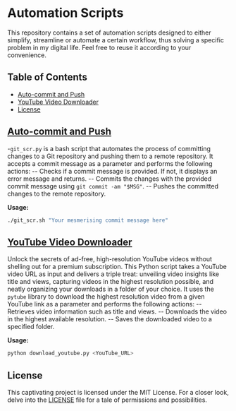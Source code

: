# Automation Scripts

This repository contains a set of automation scripts designed to either simplify, streamline or automate a certain workflow, thus solving a specific problem in my digital life. Feel free to reuse it according to your convenience.

## Table of Contents

- [Auto-commit and Push](#auto-commit-and-push)
- [YouTube Video Downloader](#youtube-video-downloader)
- [License](#license)

## [Auto-commit and Push](git_scr.sh)

-`git_scr.py` is a bash script that automates the process of committing changes to a Git repository and pushing them to a remote repository. It accepts a commit message as a parameter and performs the following actions:
  -- Checks if a commit message is provided. If not, it displays an error message and returns.
  -- Commits the changes with the provided commit message using `git commit -am "$MSG"`.
  -- Pushes the committed changes to the remote repository.

**Usage:**

```bash
./git_scr.sh "Your mesmerising commit message here"
```

## [YouTube Video Downloader](yt_downloader.py)

Unlock the secrets of ad-free, high-resolution YouTube videos without shelling out for a premium subscription. This Python script takes a YouTube video URL as input and delivers a triple treat: unveiling video insights like title and views, capturing videos in the highest resolution possible, and neatly organizing your downloads in a folder of your choice. It uses the `pytube` library to download the highest resolution video from a given YouTube link as a parameter and performs the following actions:
  -- Retrieves video information such as title and views.
  -- Downloads the video in the highest available resolution.
  -- Saves the downloaded video to a specified folder.

**Usage:**

```bash
python download_youtube.py <YouTube_URL>
```

## License

This captivating project is licensed under the MIT License. For a closer look, delve into the [LICENSE](LICENSE) file for a tale of permissions and possibilities.
